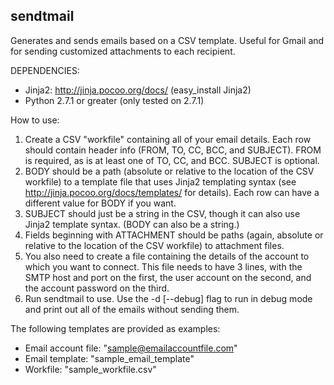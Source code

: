 sendtmail
---------
Generates and sends emails based on a CSV template. Useful
for Gmail and for sending customized attachments to each
recipient.

DEPENDENCIES:
- Jinja2: http://jinja.pocoo.org/docs/ (easy_install Jinja2)
- Python 2.7.1 or greater (only tested on 2.7.1)

How to use:

1. Create a CSV "workfile" containing all of your email details. Each row should contain header info (FROM, TO, CC, BCC, and SUBJECT). FROM is required, as is at least one of TO, CC, and BCC. SUBJECT is optional.
2. BODY should be a path (absolute or relative to the location of the CSV workfile) to a template file that uses Jinja2 templating syntax (see http://jinja.pocoo.org/docs/templates/ for details). Each row can have a different value for BODY if you want.
3. SUBJECT should just be a string in the CSV, though it can also use Jinja2 template syntax. (BODY can also be a string.)
4. Fields beginning with ATTACHMENT should be paths (again, absolute or relative to the location of the CSV workfile) to attachment files.
5. You also need to create a file containing the details of the account to which you want to connect. This file needs to have 3 lines, with the SMTP host and port on the first, the user account on the second, and the account password on the third.
6. Run sendtmail <workfile> <account file> to use. Use the -d [--debug] flag to run in debug mode and print out all of the emails without sending them.

The following templates are provided as examples:

- Email account file: "sample@emailaccountfile.com"
- Email template: "sample_email_template"
- Workfile: "sample_workfile.csv"
